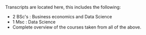 Transcripts are located here, this includes the following: 

- 2 BSc's : Business economics and Data Science
- 1 Msc : Data Science
- Complete overview of the courses taken from all of the above. 
